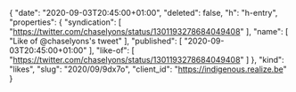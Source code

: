{
  "date": "2020-09-03T20:45:00+01:00",
  "deleted": false,
  "h": "h-entry",
  "properties": {
    "syndication": [
      "https://twitter.com/chaselyons/status/1301193278684049408"
    ],
    "name": [
      "Like of @chaselyons's tweet"
    ],
    "published": [
      "2020-09-03T20:45:00+01:00"
    ],
    "like-of": [
      "https://twitter.com/chaselyons/status/1301193278684049408"
    ]
  },
  "kind": "likes",
  "slug": "2020/09/9dx7o",
  "client_id": "https://indigenous.realize.be"
}
